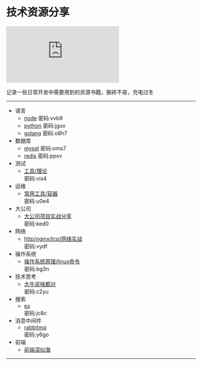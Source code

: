 # 技术资源分享

![g](https://www.easyicon.net/api/resizeApi.php?id=1219784&size=48)

记录一些日常开发中需要用到的资源书籍，搬砖不易，充电过冬
___
- 语言
    * [node](https://pan.baidu.com/s/1sRUuK1HdPQfIKidmu1CeTw) 
    密码:vvb9
    * [python](https://pan.baidu.com/s/1OzchU2zagCoz-wOyUfip6A)
    密码:jguv
    * [golang](https://pan.baidu.com/s/1YF4cIsZhltPRwGFUx72r2Q)
    密码:o8h7
- 数据库
    * [mysql](https://pan.baidu.com/s/13OoGyFuQIfbBC7O0Adi8uw)
    密码:oms7
    * [redis](https://pan.baidu.com/s/1AgPhYZavsnmS6Tc7MlsJ0w)
    密码:ppxv
- 测试
    * [工具/理论](https://pan.baidu.com/s/1ALtTY6H7ef6Eq73wyWDVVw)  
    密码:vis4
- 运维
    * [常用工具/容器](https://pan.baidu.com/s/1Qqaf-FI-7npocJkJySUBrA)  
    密码:u0e4
- 大公司
    * [大公司项目实战分享](https://pan.baidu.com/s/1GE0C_FSukjEpKHle0efCDw)  
    密码:ked0
- 网络 
    * [http/nginx/tcp/网络实战](https://pan.baidu.com/s/1PMuNggmpvC-8CCiiZWanZw)  
    密码:vydf
- 操作系统
    * [操作系统原理/linux命令](https://pan.baidu.com/s/1ItAXrpOETBKBMM4uMrXqWg)   
    密码:bg3n
- 技术思考
    * [大牛说啥都对](https://pan.baidu.com/s/1acFHs82rPcs_eeHcLDrA1Q)  
    密码:c2yu
- 搜索
    * [es](链接:https://pan.baidu.com/s/1Kyh3teBM1CVVlzGOjhfWJQ)  
    密码:jc8c
- 消息中间件
    * [rabbitmq](https://pan.baidu.com/s/1inN9ywj1NVnUGTDj1rDyyA)  
    密码:y6go
- 前端 
    * [前端深似海](https://github.com/nieweidong/fetool)
___

